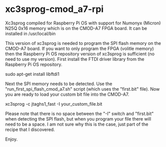 # xc3sprog-cmod_a7-rpi
Xc3sprog compiled for Raspberry Pi OS with support for Numonyx (Micron) N25Q 0x16 memory which is on the CMOD-A7 FPGA board. It can be installed in /usr/local/bin

This version of xc3sprog is needed to program the SPI flash memory on the CMOD-A7 board. If you want to only program the FPGA (volitle memory) then the Raspberry Pi OS repository version of xc3sprog is sufficient (no need to use my version). First install the FTDI driver library from the Raspberry Pi OS repository.

sudo apt-get install libftdi1

Next the SPI memory needs to be detected. Use the "run_first_spi_flash_cmod_a7.sh" script (which uses the "first.bit" file). Now you are ready to load your custom bit file into the CMOD-A7.

xc3sprog -c jtaghs1_fast -I your_custom_file.bit

Please note that there is no space between the "-I" switch and "first.bit" when detecting the SPI flash, but when you program your file there will need to be a space. I am not sure why this is the case, just part of the recipe that I discovered.

Enjoy.
